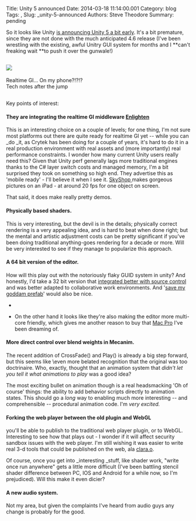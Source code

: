 Title: Unity 5 announced
Date: 2014-03-18 11:14:00.001
Category: blog
Tags: , 
Slug: _unity-5-announced
Authors: Steve Theodore
Summary: pending

So it looks like Unity [is announcing Unity 5 a bit early](http://unity3d.com/5).   It's a bit premature, since they are not done with the much anticipated 4.6 release (I've been wrestling with the existing, awful Unitry GUI system for months and I **can't freaking wait **to push it over the gunwale!)   
  
[![](http://unity3d.com/profiles/unity3d/themes/unity/images/pages/unity5/slider/doll2.jpg)](http://unity3d.com/profiles/unity3d/themes/unity/images/pages/unity5/slider/doll2.jpg)  
---  
  
Realtime GI... On my phone?!?!?  
Tech notes after the jump  
  
  
  


##   
Key points of interest:

#### They are integrating the realtime GI middleware [Enlighten ](http://www.geomerics.com/)  

This is an interesting choice on a couple of levels; for one thing, I'm not sure most platforms out there are quite ready for realtime GI yet -- while you can _do _it, as Crytek has been doing for a couple of years, it's hard to do it in a real production environment with real assets and (more importantly) real performance constraints.  I wonder how many current Unity users really need this?  Given that Unity perf generally lags more traditional engines thanks to the C# layer switch costs and managed memory, I'm a bit surprised they took on something so high end.   They advertise this as 'mobile ready' - I'll believe it when I see it. [SkyShop ](https://www.marmoset.co/skyshop)makes gorgeous pictures on an iPad  \- at around 20 fps for one object on screen. 

  


That said, it does make really pretty demos.

#### Physically based shaders. 

This is very interesting, but the devil is in the details;  physically correct rendering is a very appealing idea, and is hard to beat when done right; but the mental and artistic adjustment costs can be pretty significant if you've been doing traditional anything-goes rendering for a decade or more.  Will be very interested to see if they manage to popularize this approach.

  


#### A 64 bit version of the editor.  

How will this play out with the notoriously flaky GUID system in unity? And honestly, I'd take a 32 bit version that [integrated better with source control](http://tech-artists.org/forum/showthread.php?4584-Studio-Switching-to-Perforce-need-good-introduction-ramp-up) and was better adapted to collaborative work environments.  And '[save my goddam prefab](http://forum.unity3d.com/threads/48088-Prefab-saving-question)' would also be nice.  


  *   

  * On the other hand it looks like they're also making the editor more multi-core friendly, which gives me another reason to buy that [Mac Pro](https://www.apple.com/mac-pro/) I've been dreaming of. 



#### More direct control over blend weights in Mecanim.  

The recent addition of CrossFade() and Play() is already a big step forward, but this seems like \even more belated recognition that the original was too doctrinaire. Who, exactly, thought that an animation system that _didn't let you tell it what animations to play_ was a good idea?  
  
The most exciting bullet on animation though is a real headsmacking 'Oh of course' things: the ability to add behavior scripts directly to animation states. This should go a _long_ way to enabling much more interesting -- and comprehensible -- procedural animation code. I'm _very excited._

  


#### Forking the web player between the old plugin and WebGL

you'll be able to publish to the traditional web player plugin, or to WebGL. Interesting to see how that plays out - I wonder if it will affect security sandbox issues with the web player. I'm still wishing it was easier to write real 3-d tools that could be published on the web, ala [clara.o](http://clara.o/).  
  
Of course, once you get into _interesting _stuff, like shader work, "write once run anywhere" gets a little more difficult (I've been battling stencil shader difference between PC, IOS and Android for a while now, so I'm prejudiced).  Will this make it even dicier?  
  


#### A new audio system.  

Not my area, but given the complaints I've heard from audio guys any change is probably for the good.  


  


